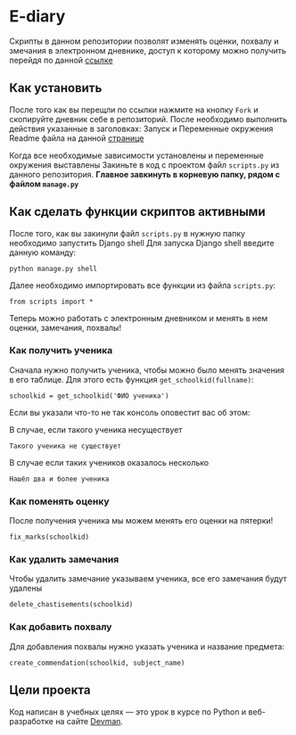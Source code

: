 # E-diary
Скрипты в данном репозитории позволят изменять оценки, похвалу и змечания в электронном дневнике, доступ к которому можно получить перейдя по данной [ссылке](https://github.com/devmanorg/e-diary/tree/master)

## Как установить
После того как вы перещли по ссылки нажмите на кнопку `Fork` и скопируйте дневник себе в репозиторий.
После необходимо выполнить действия указанные в заголовках: Запуск и Переменные окружения Readme файла на данной [странице](https://github.com/devmanorg/e-diary/tree/master)

Когда все необходимые зависимости установлены и переменные окружения выставлены
Закиньте в код с проектом файл `scripts.py` из данного репозитория. **Главное завкинуть в корневую папку, рядом с файлом `manage.py`**

## Как сделать функции скриптов активными
После того, как вы закинули файл `scripts.py` в нужную папку необходимо запустить Django shell
Для запуска Django shell введите данную команду:
```shell script
python manage.py shell
```

Далее необходимо импортировать все функции из файла `scripts.py`:
```shell script
from scripts import *
```

Теперь можно работать с электронным дневником и менять в нем оценки, замечания, похвалы!

### Как  получить ученика
Сначала нужно получить ученика, чтобы можно было менять значения в его таблице. Для этого есть функция `get_schoolkid(fullname)`:
```shell script
schoolkid = get_schoolkid('ФИО ученика')
```
Если вы указали что-то не так консоль оповестит вас об этом:

В случае, если такого ученика несуществует
```
Такого ученика не существует
```
В случае если таких учеников оказалось несколько
```
Нашёл два и более ученика
```

### Как поменять оценку
После получения ученика мы можем менять его оценки на пятерки! 
```shell script
fix_marks(schoolkid)
```

### Как удалить замечания
Чтобы удалить замечание указываем ученика, все его замечания будут удалены
```shell script
delete_chastisements(schoolkid)
```

### Как добавить похвалу
Для добавления похвалы нужно указать ученика и название предмета:
```shell script
create_commendation(schoolkid, subject_name)
```

## Цели проекта
Код написан в учебных целях — это урок в курсе по Python и веб-разработке на сайте [Devman](https://dvmn.org/).